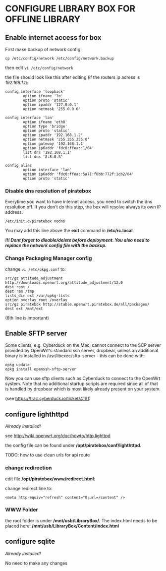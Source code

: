 # CONFIGURE LIBRARY BOX FOR OFFLINE LIBRARY

## Enable internet access for box

First make backup of network config:

```
cp /etc/config/network /etc/config/network.backup
```

then edit `vi /etc/config/network`

the file should look like this after editing (if the routers ip adress is *192.168.1.1*):

```
config interface 'loopback'
        option ifname 'lo'
        option proto 'static'
        option ipaddr '127.0.0.1'
        option netmask '255.0.0.0'

config interface 'lan'
        option ifname 'eth0'
        option type 'bridge'
        option proto 'static'
        option ipaddr '192.168.1.2'
        option netmask '255.255.255.0'
        option gateway '192.168.1.1'
        option ip6addr 'fdc0:ffea::1/64'
        list dns '192.168.1.1'
        list dns '8.8.8.8'

config alias
        option interface 'lan'
        option ip6addr 'fdc0:ffea::5a71:f0bb:772f:1cb2/64'
        option proto 'static'
```


### Disable dns resolution of piratebox

Everytime you want to have internet access, you need to switch the dns resolution off. If you don't do this step, the box will resolve always its own IP address.

```
/etc/init.d/piratebox nodns
```
You may add this line above the **exit** command in **/etc/rc.local**.

***!!! Dont forget to disable/delete before deployment. You also need to replace the network config file with the backup.***

### Change Packaging Manager config

change `vi /etc/okpg.conf` to:

```
src/gz attitude_adjustment http://downloads.openwrt.org/attitude_adjustment/12.0
dest root /
dest ram /tmp
lists_dir ext /var/opkg-lists
option overlay_root /overlay
src/gz piratebox http://stable.openwrt.piratebox.de/all/packages/
dest ext /mnt/ext
```

(6th line is important)

## Enable SFTP server
Some clients, e.g. Cyberduck on the Mac, cannot connect to the SCP server provided by OpenWrt's standard ssh server, dropbear, unless an additional binary is installed in /usr/libexec/sftp-server - this can be done with:

```
opkg update
opkg install openssh-sftp-server
```
Now you can use sftp clients such as Cyberduck to connect to the OpenWrt system. Note that no additional startup scripts are required since all of that is handled by dropbear which is most likely already present on your system.

(see <https://trac.cyberduck.io/ticket/4161>)


## configure lighthttpd

*Already installed!*

see <http://wiki.openwrt.org/doc/howto/http.lighttpd>

the config file can be found under **/opt/piratebox/conf/lighthttpd**.

TODO: how to use clean urls for api route

### change redirection

edit file **/opt/piratebox/www/redirect.html**:

change redirect line to:

```
<meta http-equiv="refresh" content="0;url=/content" />
```

### WWW Folder

the root folder is under **/mnt/usb/LibraryBox/**. The index.html needs to be placed here: **/mnt/usb/LibraryBox/Content/index.html**


## configure sqlite

*Already installed!*

No need to make any changes